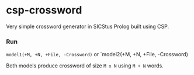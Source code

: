 csp-crossword
=============

Very simple crossword generator in SICStus Prolog built using CSP.

### Run

`model1(+M, +N, +File, -Crossword)` or `model2(+M, +N, +File, -Crossword)

Both models produce crossword of size `M x N` using `M + N` words.